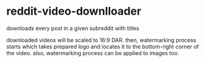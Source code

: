 # reddit-video-downlloader
downloads every post in a given subreddit with titles

downloaded videos will be scaled to 16:9 DAR.
then, watermarking process starts which takes prepared logo and locates it to the bottom-right corner of the video. also, watermarking process can be applied to images too.

